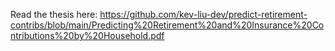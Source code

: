 Read the thesis here: 
https://github.com/kev-liu-dev/predict-retirement-contribs/blob/main/Predicting%20Retirement%20and%20Insurance%20Contributions%20by%20Household.pdf
